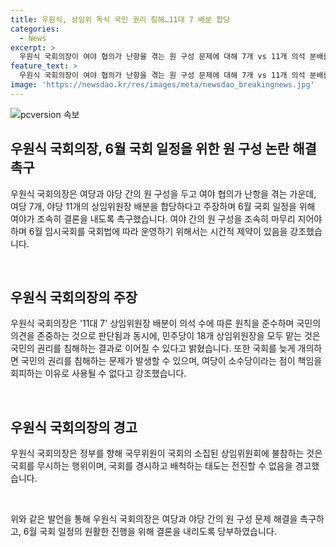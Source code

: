 ```yaml
---
title: 우원식, 상임위 독식 국민 권리 침해…11대 7 배분 합당
categories:
  - News
excerpt: >
  우원식 국회의장이 여야 협의가 난항을 겪는 원 구성 문제에 대해 7개 vs 11개 의석 분배를 제안하며 6월 국회 일정을 지키도록 촉구했습니다. 그는 "상임위원장 배분을 11대 7로 정하는 것이 최선의 길"이라며 "국민은 여야가 함께 국회를 운영하는 것을 바란다"고 강조했습니다. 또한, 여당의 책임 있는 자세와 정부의 국회 무시 태도를 비판하며 "6월 국회를 지키겠다"고 밝혔습니다.
feature_text: >
  우원식 국회의장이 여야 협의가 난항을 겪는 원 구성 문제에 대해 7개 vs 11개 의석 분배를 제안하며 6월 국회 일정을 지키도록 촉구했습니다. 그는 "상임위원장 배분을 11대 7로 정하는 것이 최선의 길"이라며 "국민은 여야가 함께 국회를 운영하는 것을 바란다"고 강조했습니다. 또한, 여당의 책임 있는 자세와 정부의 국회 무시 태도를 비판하며 "6월 국회를 지키겠다"고 밝혔습니다.
image: 'https://newsdao.kr/res/images/meta/newsdao_breakingnews.jpg'
---
```


<p><img src="https://newsdao.kr/res/images/meta/newsdao_breakingnews.jpg" alt="pcversion 속보" /></p>

<h2 data-ke-size="size26">우원식 국회의장, 6월 국회 일정을 위한 원 구성 논란 해결 촉구</h2>

<p>우원식 국회의장은 여당과 야당 간의 원 구성을 두고 여야 협의가 난항을 겪는 가운데, 여당 7개, 야당 11개의 상임위원장 배분을 합당하다고 주장하며 6월 국회 일정을 위해 여야가 조속히 결론을 내도록 촉구했습니다. 여야 간의 원 구성을 조속히 마무리 지어야 하며 6월 임시국회를 국회법에 따라 운영하기 위해서는 시간적 제약이 있음을 강조했습니다.</p>

<p data-ke-size="size16">&nbsp;</p>

<h2 data-ke-size="size24">우원식 국회의장의 주장</h2>

<p>우원식 국회의장은 '11대 7' 상임위원장 배분이 의석 수에 따른 원칙을 준수하며 국민의 의견을 존중하는 것으로 판단됨과 동시에, 민주당이 18개 상임위원장을 모두 맡는 것은 국민의 권리를 침해하는 결과로 이어질 수 있다고 밝혔습니다. 또한 국회를 늦게 개의하면 국민의 권리를 침해하는 문제가 발생할 수 있으며, 여당이 소수당이라는 점이 책임을 회피하는 이유로 사용될 수 없다고 강조했습니다.</p>

<p data-ke-size="size16">&nbsp;</p>

<h2 data-ke-size="size24">우원식 국회의장의 경고</h2>

<p>우원식 국회의장은 정부를 향해 국무위원이 국회의 소집된 상임위원회에 불참하는 것은 국회를 무시하는 행위이며, 국회를 경시하고 배척하는 태도는 전진할 수 없음을 경고했습니다.</p>

<p data-ke-size="size16">&nbsp;</p>

<p>위와 같은 발언을 통해 우원식 국회의장은 여당과 야당 간의 원 구성 문제 해결을 촉구하고, 6월 국회 일정의 원활한 진행을 위해 결론을 내리도록 당부하였습니다.</p>

